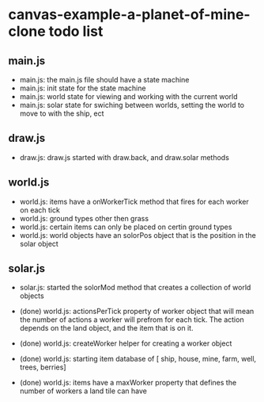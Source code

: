 # canvas-example-a-planet-of-mine-clone todo list

## main.js
* main.js: the main.js file should have a state machine
* main.js: init state for the state machine
* main.js: world state for viewing and working with the current world
* main.js: solar state for swiching between worlds, setting the world to move to with the ship, ect

## draw.js
* draw.js: draw.js started with draw.back, and draw.solar methods

## world.js
* world.js: items have a onWorkerTick method that fires for each worker on each tick
* world.js: ground types other then grass
* world.js: certain items can only be placed on certin ground types
* world.js: world objects have an solorPos object that is the position in the solar object

## solar.js
* solar.js: started the solorMod method that creates a collection of world objects

* (done) world.js: actionsPerTick property of worker object that will mean the number of actions a worker will prefrom for each tick. The action depends on the land object, and the item that is on it.
* (done) world.js: createWorker helper for creating a worker object
* (done) world.js: starting item database of [ ship, house, mine, farm, well, trees, berries]
* (done) world.js: items have a maxWorker property that defines the number of workers a land tile can have
